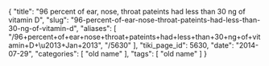 {
    "title": "96 percent of ear, nose, throat pateints had less than 30 ng of vitamin D",
    "slug": "96-percent-of-ear-nose-throat-pateints-had-less-than-30-ng-of-vitamin-d",
    "aliases": [
        "/96+percent+of+ear+nose+throat+pateints+had+less+than+30+ng+of+vitamin+D+\u2013+Jan+2013",
        "/5630"
    ],
    "tiki_page_id": 5630,
    "date": "2014-07-29",
    "categories": [
        "old name"
    ],
    "tags": [
        "old name"
    ]
}